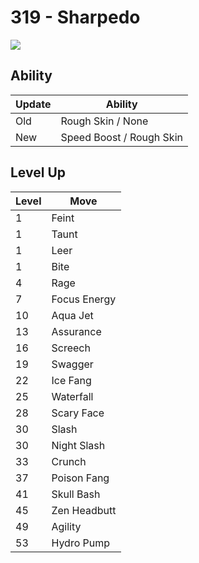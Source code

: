# 319 - Sharpedo
![][319]

## Ability

Update | Ability
---    | ---
Old    | Rough Skin / None
New    | Speed Boost / Rough Skin

## Level Up

Level | Move
---   | ---
  1   | Feint
  1   | Taunt
  1   | Leer
  1   | Bite
  4   | Rage
  7   | Focus Energy
 10   | Aqua Jet
 13   | Assurance
 16   | Screech
 19   | Swagger
 22   | Ice Fang
 25   | Waterfall
 28   | Scary Face
 30   | Slash
 30   | Night Slash
 33   | Crunch
 37   | Poison Fang
 41   | Skull Bash
 45   | Zen Headbutt
 49   | Agility
 53   | Hydro Pump

[319]: ../img/pokemon/319.png
